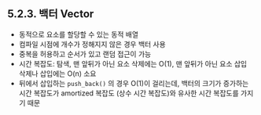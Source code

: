 ## 5.2.3. 백터 Vector

- 동적으로 요소를 할당할 수 있는 동적 배열
- 컴파일 시점에 개수가 정해지지 않은 경우 백터 사용
- 중복을 허용하고 순서가 있고 랜덤 접근이 가능
- 시간 복잡도: 탐색, 맨 앞뒤가 아닌 요소 삭제에는 O(1), 맨 앞뒤가 아닌 요소 삽입 삭제나 삽입에는 O(n) 소요
- 뒤에서 삽입하는 `push_back()` 의 경우 O(1)이 걸리는데, 백터의 크기가 증가하는 시간 복잡도가 amortized 복잡도 (상수 시간 복잡도)와 유사한 시간 복잡도를 가지기 때문